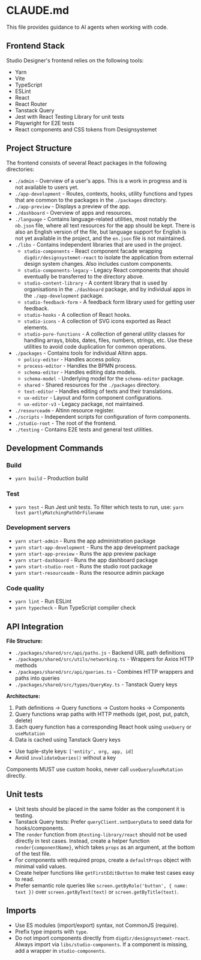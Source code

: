 # CLAUDE.md

This file provides guidance to AI agents when working with code.

## Frontend Stack

Studio Designer's frontend relies on the following tools:

- Yarn
- Vite
- TypeScript
- ESLint
- React
- React Router
- Tanstack Query
- Jest with React Testing Library for unit tests
- Playwright for E2E tests
- React components and CSS tokens from Designsystemet

## Project Structure

The frontend consists of several React packages in the following directories:

- `./admin` - Overview of a user's apps. This is a work in progress and is not available to users yet.
- `./app-development` - Routes, contexts, hooks, utility functions and types that are common to the packages in the `./packages` directory.
- `./app-preview` - Displays a preview of the app.
- `./dashboard` - Overview of apps and resources.
- `./language` - Contains language-related utilities, most notably the `nb.json` file, where all text resources for the app should be kept. There is also an English version of the file, but language support for English is not yet available in the project, and the `en.json` file is not maintained.
- `./libs` - Contains independent libraries that are used in the project.
  - `studio-components` - React component facade wrapping `digdir/designsystemet-react` to isolate the application from external design system changes. Also includes custom components.
  - `studio-components-legacy` - Legacy React components that should eventually be transferred to the directory above.
  - `studio-content-library` - A content library that is used by organisations in the `./dashboard` package, and by individual apps in the `./app-development` package.
  - `studio-feedback-form` - A feedback form library used for getting user feedback.
  - `studio-hooks` - A collection of React hooks.
  - `studio-icons` - A collection of SVG icons exported as React elements.
  - `studio-pure-functions` - A collection of general utility classes for handling arrays, blobs, dates, files, numbers, strings, etc. Use these utilities to avoid code duplication for common operations.
- `./packages` - Contains tools for individual Altinn apps.
  - `policy-editor` - Handles access policy.
  - `process-editor` - Handles the BPMN process.
  - `schema-editor` - Handles editing data models.
  - `schema-model` - Underlying model for the `schema-editor` package.
  - `shared` - Shared resources for the `./packages` directory.
  - `text-editor` - Handles editing of texts and their translations.
  - `ux-editor` - Layout and form component configurations.
  - `ux-editor-v3` - Legacy package, not maintained.
- `./resourceadm` - Altinn resource register.
- `./scripts` - Independent scripts for configuration of form components.
- `./studio-root` - The root of the frontend.
- `./testing` - Contains E2E tests and general test utilities.

## Development Commands

### Build

- `yarn build` - Production build

### Test

- `yarn test` - Run Jest unit tests. To filter which tests to run, use: `yarn test partlyMatchingPathOrFilename`

### Development servers

- `yarn start-admin` - Runs the app administration package
- `yarn start-app-development` - Runs the app development package
- `yarn start-app-preview` - Runs the app preview package
- `yarn start-dashboard` - Runs the app dashboard package
- `yarn start-studio-root` - Runs the studio root package
- `yarn start-resourceadm` - Runs the resource admin package

### Code quality

- `yarn lint` - Run ESLint
- `yarn typecheck` - Run TypeScript compiler check

## API Integration

**File Structure:**

- `./packages/shared/src/api/paths.js` - Backend URL path definitions
- `./packages/shared/src/utils/networking.ts` - Wrappers for Axios HTTP methods
- `./packages/shared/src/api/queries.ts` - Combines HTTP wrappers and paths into queries
- `./packages/shared/src/types/QueryKey.ts` - Tanstack Query keys

**Architecture:**

1. Path definitions → Query functions → Custom hooks → Components
2. Query functions wrap paths with HTTP methods (get, post, put, patch, delete)
3. Each query function has a corresponding React hook using `useQuery` or `useMutation`
4. Data is cached using Tanstack Query keys

- Use tuple-style keys: `['entity', org, app, id]`
- Avoid `invalidateQueries()` without a key

Components MUST use custom hooks, never call `useQuery`/`useMutation` directly.

## Unit tests

- Unit tests should be placed in the same folder as the component it is testing.
- Tanstack Query tests: Prefer `queryClient.setQueryData` to seed data for hooks/components.
- The `render` function from `@testing-library/react` should not be used directly in test cases. Instead, create a helper function `render{componentName}`, which takes `props` as an argument, at the bottom of the test file.
- For components with required props, create a `defaultProps` object with minimal valid values.
- Create helper functions like `getFirstEditButton` to make test cases easy to read.
- Prefer semantic role queries like `screen.getByRole('button', { name: text })` over `screen.getByText(text)` or `screen.getByTitle(text)`.

## Imports

- Use ES modules (import/export) syntax, not CommonJS (require).
- Prefix type imports with `type`.
- Do not import components directly from `digdir/designsystemet-react`. Always import via `libs/studio-components`. If a component is missing, add a wrapper in `studio-components`.
